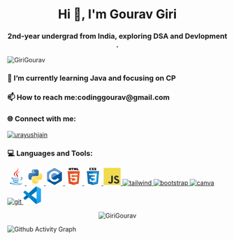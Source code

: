 <h1 align="center">Hi 👋, I'm Gourav Giri</h1>
<h3 align="center">2nd-year undergrad from India, exploring DSA and Devlopment .</h3>

<p align="left"> 
  <img src="https://komarev.com/ghpvc/?username=GiriGourav&label=Profile%20views&color=0e75b6&style=flat" alt="GiriGourav" /> 
</p>

<h3 align="left">🌱 I’m currently learning Java and focusing on CP </h3>
<h3 align="left">📫 How to reach me:codinggourav@gmail.com</h3>

<h3 align="left">🌐 Connect with me:</h3>
<p align="left">
  <a href="https://www.linkedin.com/in/gourav-giri target="blank">
    <img align="center" src="https://raw.githubusercontent.com/rahuldkjain/github-profile-readme-generator/master/src/images/icons/Social/linked-in-alt.svg" alt="urayushjain" height="30" width="40" />
  </a>
</p>

<h3 align="left">💻 Languages and Tools:</h3>
<p align="left"> 

  <!-- Core Programming Languages -->
  
  <a href="https://www.w3schools.com/java/" target="_blank" rel="noreferrer"> 
    <img src="https://raw.githubusercontent.com/devicons/devicon/master/icons/java/java-original.svg" alt="cplusplus" width="40" height="40"/> 
  </a> 
  <a href="https://www.python.org" target="_blank" rel="noreferrer"> 
    <img src="https://raw.githubusercontent.com/devicons/devicon/master/icons/python/python-original.svg" alt="python" width="40" height="40"/> 
  </a>
  <a href="https://www.cprogramming.com/" target="_blank" rel="noreferrer"> 
    <img src="https://raw.githubusercontent.com/devicons/devicon/master/icons/c/c-original.svg" alt="c" width="40" height="40"/> 
  </a> 

  <!-- Frontend Development -->
  <a href="https://www.w3.org/html/" target="_blank" rel="noreferrer"> 
    <img src="https://raw.githubusercontent.com/devicons/devicon/master/icons/html5/html5-original-wordmark.svg" alt="html5" width="40" height="40"/> 
  </a> 
  <a href="https://www.w3schools.com/css/" target="_blank" rel="noreferrer"> 
    <img src="https://raw.githubusercontent.com/devicons/devicon/master/icons/css3/css3-original-wordmark.svg" alt="css3" width="40" height="40"/> 
  </a>
  <a href="https://developer.mozilla.org/en-US/docs/Web/JavaScript" target="_blank" rel="noreferrer"> 
    <img src="https://raw.githubusercontent.com/devicons/devicon/master/icons/javascript/javascript-original.svg" alt="javascript" width="40" height="40"/> 
  </a> 
  <a href="https://tailwindcss.com/" target="_blank" rel="noreferrer"> 
    <img src="https://www.vectorlogo.zone/logos/tailwindcss/tailwindcss-icon.svg" alt="tailwind" width="40" height="40"/>
  </a>
  <a href="https://getbootstrap.com/" target="_blank" rel="noreferrer">
    <img src="https://getbootstrap.com/docs/5.3/assets/brand/bootstrap-logo-shadow.png" alt="bootstrap" width="40" height="40"/>
  </a>

  <!-- Design Tools -->
  <a href="https://www.canva.com/" target="_blank" rel="noreferrer">
    <img src="https://static.canva.com/static/images/canva_logo.png" alt="canva" width="40" height="40"/>
  </a>


  <!-- Development Tools -->
  <a href="https://git-scm.com/" target="_blank" rel="noreferrer"> 
    <img src="https://www.vectorlogo.zone/logos/git-scm/git-scm-icon.svg" alt="git" width="40" height="40"/> 
  </a>  
  <a href="https://code.visualstudio.com/" target="_blank" rel="noreferrer">
    <img src="https://raw.githubusercontent.com/devicons/devicon/master/icons/vscode/vscode-original.svg" alt="vscode" width="40" height="40"/>
</a>

</p>


<p align="center"><img align="center" src="https://github-readme-streak-stats.herokuapp.com/?user=GiriGourav&" alt="GiriGourav" /></p>

![Github Activity Graph](https://github-readme-activity-graph.vercel.app/graph?username=GiriGourav&theme=react-dark)

